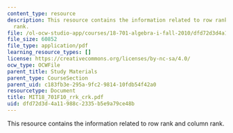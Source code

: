 ```yaml
---
content_type: resource
description: This resource contains the information related to row rank and column
  rank.
file: /ol-ocw-studio-app/courses/18-701-algebra-i-fall-2010/dfd72d3d4a11988c2335b5e9a79ce48b_MIT18_701F10_rrk_crk.pdf
file_size: 60852
file_type: application/pdf
learning_resource_types: []
license: https://creativecommons.org/licenses/by-nc-sa/4.0/
ocw_type: OCWFile
parent_title: Study Materials
parent_type: CourseSection
parent_uid: c183fb3e-295a-9fc2-9814-10fdb54f42a0
resourcetype: Document
title: MIT18_701F10_rrk_crk.pdf
uid: dfd72d3d-4a11-988c-2335-b5e9a79ce48b
---
```

This resource contains the information related to row rank and column rank.